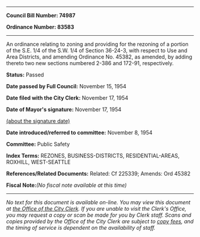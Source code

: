 

********

**Council Bill Number: 74987**
   
**Ordinance Number: 83583**
********

 An ordinance relating to zoning and providing for the rezoning of a portion of the S.E. 1/4 of the S.W. 1/4 of Section 36-24-3, with respect to Use and Area Districts, and amending Ordinance No. 45382, as amended, by adding thereto two new sections numbered 2-386 and 172-91, respectively.

**Status:** Passed
   
**Date passed by Full Council:** November 15, 1954
   
**Date filed with the City Clerk:** November 17, 1954
   
**Date of Mayor's signature:** November 17, 1954
   
[(about the signature date)](/~public/approvaldate.htm)
   
   
   
**Date introduced/referred to committee:** November 8, 1954
   
**Committee:** Public Safety
   
   
**Index Terms:** REZONES, BUSINESS-DISTRICTS, RESIDENTIAL-AREAS, ROXHILL, WEST-SEATTLE

**References/Related Documents:** Related: Cf 225339; Amends: Ord 45382

**Fiscal Note:**_(No fiscal note available at this time)_
********

_No text for this document is available on-line. You may view this document at [the Office of the City Clerk](http://www.seattle.gov/leg/clerk/contactUs.htm). If you are unable to visit the Clerk's Office, you may request a copy or scan be made for you by Clerk staff. Scans and copies provided by the Office of the City Clerk are subject to [copy fees](http://clerk.seattle.gov/~public/clerkfees.htm), and the timing of service is dependent on the availability of staff._

